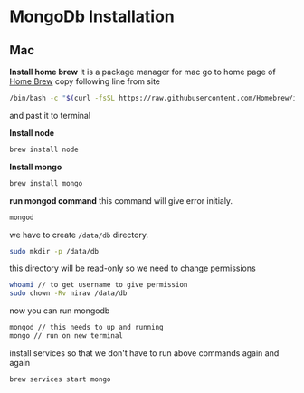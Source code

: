 # MongoDb Installation

## Mac

**Install home brew**
It is a package manager for mac
go to home page of [Home Brew](https://brew.sh/)
copy following line from site

```bash
/bin/bash -c "$(curl -fsSL https://raw.githubusercontent.com/Homebrew/install/HEAD/install.sh)"
```

and past it to terminal

**Install node**

```bash
brew install node
```

**Install mongo**

```bash
brew install mongo
```

**run mongod command**
this command will give error initialy.

```bash
mongod
```

we have to create `/data/db` directory.

```bash
sudo mkdir -p /data/db
```

this directory will be read-only so we need to change permissions

```bash
whoami // to get username to give permission
sudo chown -Rv nirav /data/db
```

now you can run mongodb

```bash
mongod // this needs to up and running
mongo // run on new terminal
```

install services so that we don't have to run above commands again and again

```bash
brew services start mongo
```
